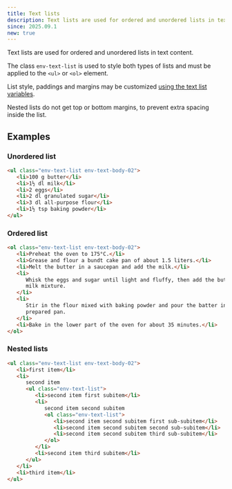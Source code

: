 ```yaml
---
title: Text lists
description: Text lists are used for ordered and unordered lists in text content.
since: 2025.09.1
new: true
---
```


Text lists are used for ordered and unordered lists in text content.

The class `env-text-list` is used to style both types of lists and must be applied to the `<ul>` or `<ol>` element.

List style, paddings and margins may be customized [using the text list variables](/utils/css-variables/#text-list-variables).

Nested lists do not get top or bottom margins, to prevent extra spacing inside the list.

## Examples

### Unordered list

```html
<ul class="env-text-list env-text-body-02">
   <li>100 g butter</li>
   <li>1½ dl milk</li>
   <li>2 eggs</li>
   <li>2 dl granulated sugar</li>
   <li>3 dl all-purpose flour</li>
   <li>1½ tsp baking powder</li>
</ul>
```

### Ordered list

```html
<ol class="env-text-list env-text-body-02">
   <li>Preheat the oven to 175°C.</li>
   <li>Grease and flour a bundt cake pan of about 1.5 liters.</li>
   <li>Melt the butter in a saucepan and add the milk.</li>
   <li>
      Whisk the eggs and sugar until light and fluffy, then add the butter and
      milk mixture.
   </li>
   <li>
      Stir in the flour mixed with baking powder and pour the batter into the
      prepared pan.
   </li>
   <li>Bake in the lower part of the oven for about 35 minutes.</li>
</ol>
```

### Nested lists

```html
<ul class="env-text-list env-text-body-02">
   <li>first item</li>
   <li>
      second item
      <ul class="env-text-list">
         <li>second item first subitem</li>
         <li>
            second item second subitem
            <ol class="env-text-list">
               <li>second item second subitem first sub-subitem</li>
               <li>second item second subitem second sub-subitem</li>
               <li>second item second subitem third sub-subitem</li>
            </ol>
         </li>
         <li>second item third subitem</li>
      </ul>
   </li>
   <li>third item</li>
</ul>
```
